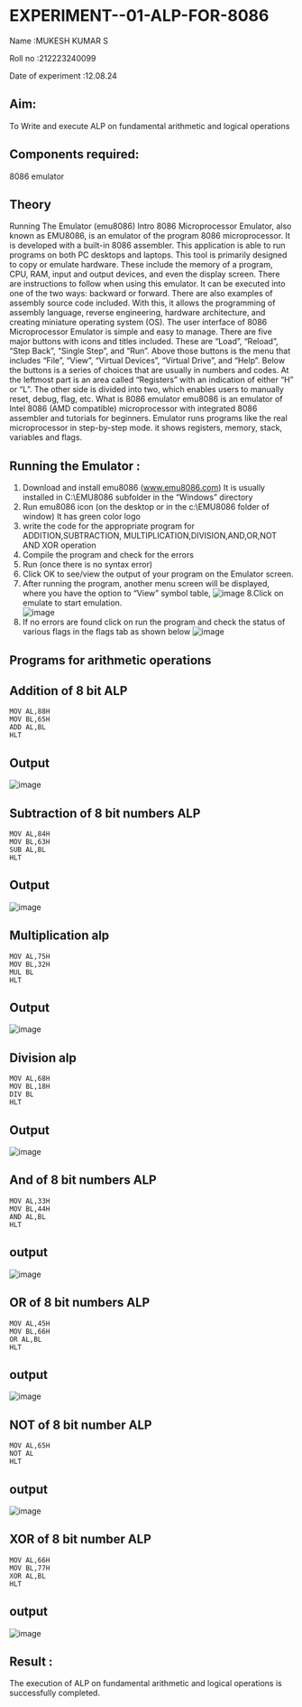 # EXPERIMENT--01-ALP-FOR-8086
Name :MUKESH KUMAR S

Roll no :212223240099

Date of experiment :12.08.24
## Aim:
To Write and execute ALP on fundamental arithmetic and logical operations
## Components required:
8086  emulator 
## Theory 
Running The Emulator (emu8086) Intro 8086 Microprocessor Emulator, also known as EMU8086, is an emulator of the program 8086 microprocessor. It is developed with a built-in 8086 assembler. This application is able to run programs on both PC desktops and laptops. This tool is primarily designed to copy or emulate hardware. These include the memory of a program, CPU, RAM, input and output devices, and even the display screen. There are instructions to follow when using this emulator. It can be executed into one of the two ways: backward or forward. There are also examples of assembly source code included. With this, it allows the programming of assembly language, reverse engineering, hardware architecture, and creating miniature operating system (OS). The user interface of 8086 Microprocessor Emulator is simple and easy to manage. There are five major buttons with icons and titles included. These are “Load”, “Reload”, “Step Back”, “Single Step”, and “Run”. Above those buttons is the menu that includes “File”, “View”, “Virtual Devices”, “Virtual Drive”, and “Help”. Below the buttons is a series of choices that are usually in numbers and codes. At the leftmost part is an area called “Registers” with an indication of either “H” or “L”. The other side is divided into two, which enables users to manually reset, debug, flag, etc. What is 8086 emulator emu8086 is an emulator of Intel 8086 (AMD compatible) microprocessor with integrated 8086 assembler and tutorials for beginners. Emulator runs programs like the real microprocessor in step-by-step mode. it shows registers, memory, stack, variables and flags.

## Running the Emulator :
1.	Download and install emu8086 (www.emu8086.com) It is usually installed in C:\EMU8086 subfolder in the “Windows” directory
2.	  Run  emu8086 icon (on the desktop or in the c:\EMU8086 folder of window) It has green color logo
 3. write the code for the appropriate program for ADDITION,SUBTRACTION, MULTIPLICATION,DIVISION,AND,OR,NOT AND XOR operation
4.	 Compile the program and check for the errors 
5.	Run (once there is no syntax error) 
6.	Click OK to see/view the output of your program on the Emulator screen. 
7.	After running the program, another menu screen will be displayed, where you have the option to “View” symbol table,
![image](https://github.com/user-attachments/assets/a6b88f89-e193-4050-a472-c5e63c584308)
8.Click on emulate to start emulation.	 
![image](https://github.com/user-attachments/assets/81bbc5eb-8a75-45b3-bd08-7ef9a76104da)
9.	If no errors are found click on run the program and check the status of various flags in the flags tab as shown below 
![image](https://github.com/user-attachments/assets/d3a9bc65-0b9b-4db6-8069-f31168f8a80d)

## Programs for arithmetic  operations

## Addition  of 8 bit ALP 

```
MOV AL,88H
MOV BL,65H
ADD AL,BL
HLT
```

## Output  
 ![image](https://github.com/user-attachments/assets/492f06e4-ae6e-404f-8ec5-cd764384122d)

## Subtraction   of 8 bit numbers  ALP 
```
MOV AL,84H
MOV BL,63H
SUB AL,BL
HLT
``` 
## Output  
![image](https://github.com/user-attachments/assets/194f9832-85a9-43d4-9225-d46e66d61f0c)

## Multiplication alp 
```
MOV AL,75H
MOV BL,32H
MUL BL
HLT
```
 ## Output  

![image](https://github.com/user-attachments/assets/6f911ced-b8d1-4450-af2e-70fa39a0f77b)

## Division alp 
```
MOV AL,68H
MOV BL,18H
DIV BL
HLT
```
## Output  
![image](https://github.com/user-attachments/assets/5731581a-fdaa-4376-889e-742de73254a3)
## And of 8 bit numbers ALP
```
MOV AL,33H
MOV BL,44H
AND AL,BL
HLT
```
## output
![image](https://github.com/user-attachments/assets/a947dd2b-6600-48db-8bf8-e809d850f8fd)

## OR of 8 bit numbers ALP 
```
MOV AL,45H
MOV BL,66H
OR AL,BL
HLT
```
## output
![image](https://github.com/user-attachments/assets/ca6aef8e-e7fe-47ad-99fe-7f6368006899)
## NOT of 8 bit number ALP
```
MOV AL,65H
NOT AL
HLT
```
## output
![image](https://github.com/user-attachments/assets/8eb6cf80-2001-45e4-968b-f9b4cbd12df9)

## XOR of 8 bit number ALP
```
MOV AL,66H
MOV BL,77H
XOR AL,BL
HLT
```
## output
![image](https://github.com/user-attachments/assets/cdfba449-9a56-46c1-8af0-7418b3e03522)
## Result :
The execution of ALP on fundamental arithmetic and logical operations is successfully completed.
